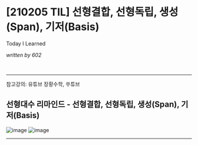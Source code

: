 # [210205 TIL] 선형결합, 선형독립, 생성(Span), 기저(Basis)

Today I Learned

_written by 602_

<br/>



---

참고강의: 유튜브 장황수학, 쑤튜브





## 선형대수 리마인드 - 선형결합, 선형독립, 생성(Span), 기저(Basis)


![image](https://user-images.githubusercontent.com/68496320/107277509-d7ea6200-6a97-11eb-9d36-4c15af711a43.png)
![image](https://user-images.githubusercontent.com/68496320/107277522-dcaf1600-6a97-11eb-8d18-9ee8e6647682.png)





---


